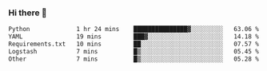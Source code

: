 ### Hi there 👋

<!--START_SECTION:waka-->

```txt
Python             1 hr 24 mins    ███████████████▓░░░░░░░░░   63.06 %
YAML               19 mins         ███▓░░░░░░░░░░░░░░░░░░░░░   14.18 %
Requirements.txt   10 mins         ██░░░░░░░░░░░░░░░░░░░░░░░   07.57 %
Logstash           7 mins          █▒░░░░░░░░░░░░░░░░░░░░░░░   05.45 %
Other              7 mins          █▒░░░░░░░░░░░░░░░░░░░░░░░   05.28 %
```

<!--END_SECTION:waka-->

<!--
**Jonas-VanHaeken/Jonas-VanHaeken** is a ✨ _special_ ✨ repository because its `README.md` (this file) appears on your GitHub profile.

Here are some ideas to get you started:

- 🔭 I’m currently working on ...
- 🌱 I’m currently learning ...
- 👯 I’m looking to collaborate on ...
- 🤔 I’m looking for help with ...
- 💬 Ask me about ...
- 📫 How to reach me: ...
- 😄 Pronouns: ...
- ⚡ Fun fact: ...
-->
